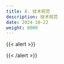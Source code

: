 ```yaml
---
title: 8. 技术规范
description: 技术规范
date: 2024-10-22
weight: 8000
---
```

{{< alert >}}

{{< /alert >}}


